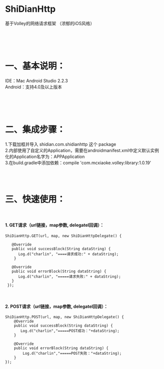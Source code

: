 # ShiDianHttp
基于Volley的网络请求框架 （浓郁的iOS风格）

<br/><br/>
一、基本说明：
========
IDE：Mac Android Studio 2.2.3 <br/>
Android：支持4.0及以上版本

<br/><br/>
二、集成步骤：
========
1.下载加框并导入 shidian.com.shidianhttp 这个 package<br/>
2.内部使用了自定义的Application，需要在androidmanifest.xml中定义默认实例化的Application名字为：APPApplication<br/>
3.在build.gradle中添加依赖：compile 'com.mcxiaoke.volley:library:1.0.19'<br/>

<br/><br/>

三、快速使用：
========
<br/>

#### 1. GET请求（url链接，map参数, delegatel回调）：
    
    ShiDianHttp.GET(url, map, new ShiDianHttpDelegate() {

       @Override
       public void successBlock(String dataString) {
          Log.d("charlin", "====请求成功:" + dataString);
        }

       @Override
       public void errorBlock(String dataString) {
          Log.d("charlin", "=====请求失败:" + dataString);
       }
     });

<br/>


#### 2. POST请求（url链接，map参数, delegatel回调）：
    
    ShiDianHttp.POST(url, map, new ShiDianHttpDelegate() {
        @Override
        public void successBlock(String dataString) {
           Log.d("charlin","=====POST成功："+dataString);
        }

        @Override
        public void errorBlock(String dataString) {
            Log.d("charlin","=====POST失败："+dataString);
        }
    });
  

